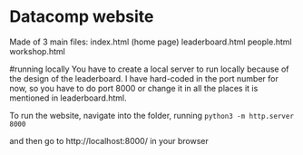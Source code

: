# Datacomp website
Made of 3 main files:
index.html (home page)
leaderboard.html
people.html
workshop.html

#running locally
You have to create a local server to run locally because of the design of the leaderboard.
I have hard-coded in the port number for now, so you have to do port 8000 or change it in all the 
places it is mentioned in leaderboard.html.

To run the website, navigate into the folder, running
`python3 -m http.server 8000`

and then go to http://localhost:8000/ in your browser
